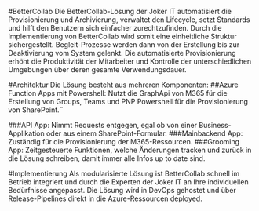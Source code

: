 #BetterCollab
Die BetterCollab-Lösung der Joker IT automatisiert die Provisionierung und Archivierung, verwaltet den Lifecycle, setzt Standards und hilft den Benutzern sich einfacher zurechtzufinden. Durch die Implementierung von BetterCollab wird somit eine einheitliche Struktur sichergestellt. Begleit-Prozesse werden dann von der Erstellung bis zur Deaktivierung vom System gelenkt. Die automatisierte Provisionierung erhöht die Produktivität der Mitarbeiter und Kontrolle der unterschiedlichen Umgebungen über deren gesamte Verwendungsdauer.

#Architektur
Die Lösung besteht aus mehreren Komponenten:
##Azure Function Apps mit Powershell: 
Nutzt die GraphApi von M365 für die Erstellung von Groups, Teams und PNP Powershell für die Provisionierung von SharePoint.¨

###API App: 
Nimmt Requests entgegen, egal ob von einer Business-Applikation oder aus einem SharePoint-Formular.
###Mainbackend App: 
Zuständig für die Provisionierung der M365-Ressourcen.
###Grooming App: 
Zeitgesteuerte Funktionen, welche Änderungen tracken und zurück in die Lösung schreiben, damit immer alle Infos up to date sind.

#Implementierung
Als modularisierte Lösung ist BetterCollab schnell im Betrieb integriert und durch die Experten der Joker IT an Ihre individuellen Bedürfnisse angepasst. Die Lösung wird in DevOps gehostet und über Release-Pipelines direkt in die Azure-Ressourcen deployed.